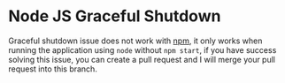 # Node JS Graceful Shutdown

Graceful shutdown issue does not work with [npm](https://github.com/nodejs/help/issues/2613), it only works when running the application using `node` without `npm start`, if you have success solving this issue, you can create a pull request and I will merge your pull request into this branch.